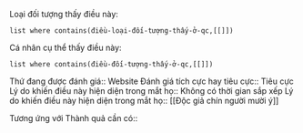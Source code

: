 Loại đối tượng thấy điều này: 
```dataview 
list where contains(điều-loại-đối-tượng-thấy-ở-qc,[[]]) 
``` 
Cá nhân cụ thể thấy điều này: 
```dataview
list where contains(điều-đối-tượng-thấy-ở-qc,[[]]) 
```
Thứ đang được đánh giá:: Website
Đánh giá tích cực hay tiêu cực:: Tiêu cực
Lý do khiến điều này hiện diện trong mắt họ:: Không có thời gian sắp xếp
Lý do khiến điều này hiện diện trong mắt họ:: [[Độc giả chín người mười ý]]

Tương ứng với Thành quả cần có:: 
